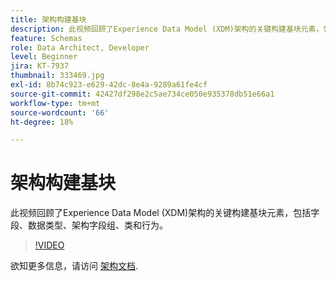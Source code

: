 ```yaml
---
title: 架构构建基块
description: 此视频回顾了Experience Data Model (XDM)架构的关键构建基块元素，包括字段、数据类型、架构字段组、类和行为。
feature: Schemas
role: Data Architect, Developer
level: Beginner
jira: KT-7937
thumbnail: 333469.jpg
exl-id: 8b74c923-e629-42dc-8e4a-9289a61fe4cf
source-git-commit: 42427df298e2c5ae734ce050e935378db51e66a1
workflow-type: tm+mt
source-wordcount: '66'
ht-degree: 18%

---
```


# 架构构建基块

此视频回顾了Experience Data Model (XDM)架构的关键构建基块元素，包括字段、数据类型、架构字段组、类和行为。

>[!VIDEO](https://video.tv.adobe.com/v/333469?quality=12&learn=on)

欲知更多信息，请访问 [架构文档](https://experienceleague.adobe.com/docs/experience-platform/xdm/home.html?lang=zh-Hans).
